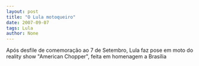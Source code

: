 ```yaml
---
layout: post
title: "O Lula motoqueiro"
date: 2007-09-07
tags: Lula
author: None
---
```

Ap&oacute;s desfile de comemora&ccedil;&atilde;o ao 7 de Setembro, Lula faz pose em moto do reality show &quot;American Chopper&quot;, feita em homenagem a Bras&iacute;lia 
&nbsp; 